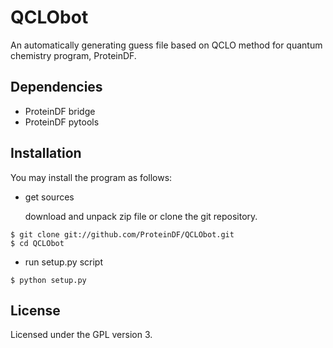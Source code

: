 QCLObot
=======

An automatically generating guess file based on QCLO method for quantum chemistry program, ProteinDF.


## Dependencies

* ProteinDF bridge
* ProteinDF pytools

## Installation

You may install the program as follows:

+ get sources  

  download and unpack zip file or clone the git repository.

```
$ git clone git://github.com/ProteinDF/QCLObot.git
$ cd QCLObot
```

+ run setup.py script

```
$ python setup.py
```

## License

Licensed under the GPL version 3.
